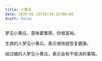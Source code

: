```yaml
---
title: 小黄瓜
date: 2020-02-15T20:54:12+08:00
draft: false
---
```


梦见小黄瓜，意味着繁荣，你很富裕。

生病的人梦见小黄瓜，表示很快就恢复健康。

结过婚的人梦见小黄瓜，表示会有不愉决的事情。

